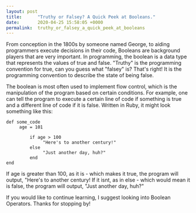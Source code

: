 ```yaml
---
layout: post
title:      "Truthy or Falsey? A Quick Peek at Booleans."
date:       2020-04-25 15:58:05 +0000
permalink:  truthy_or_falsey_a_quick_peek_at_booleans
---
```



From conception in the 1800s by someone named George, to aiding programmers execute decisions in their code, Booleans are background players that are very important. In programming, the boolean is a data type that represents the values of true and false. "Truthy" is the programming convention for true, can you guess what "falsey" is?  That's right! It is the programming convention to describe the state of being false.

The boolean is most often used to implement flow control, which is the manipulation of the program based on certain conditions. For example, one can tell the program to execute a certain line of code if something is true and a different line of code if it is false. Written in Ruby, it might look something like this:

```
def some_code
     age = 101
		 
		 if age > 100
		      "Here's to another century!"
		 else
		      "Just another day, huh?"
		 end
end
```

If age is greater than 100, as it is - which makes it true, the program will output, "Here's to another century! If it isnt, as in else - which would mean it is false, the program will output, "Just another day, huh?"

If you would like to continue learning, I suggest looking into Boolean Operators. Thanks for stopping by!


